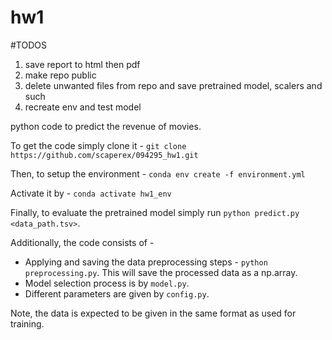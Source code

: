 # hw1

#TODOS
1. save report to html then pdf
2. make repo public
3. delete unwanted files from repo and save pretrained model, scalers and such   
4. recreate env and test model

python code to predict the revenue of movies.

To get the code simply clone it - 
`git clone https://github.com/scaperex/094295_hw1.git`

Then, to setup the environment - 
`conda env create -f environment.yml`

Activate it by -
`conda activate hw1_env`

Finally, to evaluate the pretrained model simply run 
`python predict.py <data_path.tsv>`.

Additionally, the code consists of -
 - Applying and saving the data preprocessing steps  -
`python preprocessing.py`. This will save the processed data as 
a np.array.
- Model selection process is by `model.py`.
- Different parameters are given by `config.py`.

Note, the data is expected to be given in the same format as used for training.


